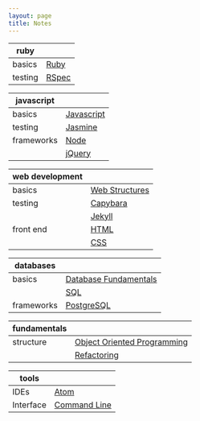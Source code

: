 ```yaml
---
layout: page
title: Notes
---
```


| ruby |  |
| --- | ---|
| basics | [Ruby](notes/ruby.html)
| testing | [RSpec](notes/rspec.html) |

| javascript |  |
| --- | ---|
| basics | [Javascript](notes/javascript.html) |
| testing | [Jasmine](notes/jasmine.html) |
| frameworks | [Node](notes/node.html) |
| | [jQuery](notes/jquery.html) |

| web development |  |
| --- | ---|
| basics | [Web Structures](notes/www.html) |
| testing | [Capybara](notes/capybara.html) |
| | [Jekyll](notes/jekyll.html) |
| front end | [HTML](notes/html.html) |
| | [CSS](notes/css.html) |

| databases | |
| --- | --- |
| basics | [Database Fundamentals](notes/db.html) |
| | [SQL](notes/sql.html) |
| frameworks | [PostgreSQL](notes/psql.html) |

| fundamentals | |
| --- | --- |
| structure | [Object Oriented Programming](notes/oop.html) |
| | [Refactoring](notes/refactoring.html) |

| tools | |
| --- | --- |
| IDEs | [Atom](notes/atom.html) |
| Interface | [Command Line](notes/cmd_line.html) |

<!--stackedit_data:
eyJoaXN0b3J5IjpbLTMxNDM2MDYxNiwtNDAzMjQxNDgsLTE5OT
A0MzU5NzAsLTIyNjE3NTEzOF19
-->
